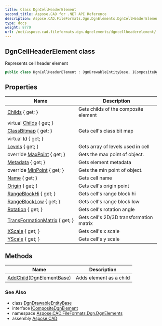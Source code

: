 ```yaml
---
title: Class DgnCellHeaderElement
second_title: Aspose.CAD for .NET API Reference
description: Aspose.CAD.FileFormats.Dgn.DgnElements.DgnCellHeaderElement class. Represents cell header element
type: docs
weight: 8770
url: /net/aspose.cad.fileformats.dgn.dgnelements/dgncellheaderelement/
---
```

## DgnCellHeaderElement class

Represents cell header element

```csharp
public class DgnCellHeaderElement : DgnDrawableEntityBase, ICompositeDgnElement
```

## Properties

| Name | Description |
| --- | --- |
| [Childs](../../aspose.cad.fileformats.dgn.dgnelements/dgncellheaderelement/childs/) { get; } | Gets childs of the composite element |
| virtual [Childs](../../aspose.cad.fileformats.dgn.dgnelements/dgnelementbase/childs/) { get; } |  |
| [ClassBitmap](../../aspose.cad.fileformats.dgn.dgnelements/dgncellheaderelement/classbitmap/) { get; } | Gets cell's class bit map |
| virtual [Id](../../aspose.cad.fileformats.dgn.dgnelements/dgnelementbase/id/) { get; } |  |
| [Levels](../../aspose.cad.fileformats.dgn.dgnelements/dgncellheaderelement/levels/) { get; } | Gets array of levels used in cell |
| override [MaxPoint](../../aspose.cad.fileformats.dgn.dgnelements/dgncellheaderelement/maxpoint/) { get; } | Gets the max point of object. |
| [Metadata](../../aspose.cad.fileformats.dgn.dgnelements/dgnelementbase/metadata/) { get; } | Gets element metadata |
| override [MinPoint](../../aspose.cad.fileformats.dgn.dgnelements/dgncellheaderelement/minpoint/) { get; } | Gets the min point of object. |
| [Name](../../aspose.cad.fileformats.dgn.dgnelements/dgncellheaderelement/name/) { get; } | Gets cell name |
| [Origin](../../aspose.cad.fileformats.dgn.dgnelements/dgncellheaderelement/origin/) { get; } | Gets cell's origin point |
| [RangeBlockHi](../../aspose.cad.fileformats.dgn.dgnelements/dgncellheaderelement/rangeblockhi/) { get; } | Gets cell's range block hi |
| [RangeBlockLow](../../aspose.cad.fileformats.dgn.dgnelements/dgncellheaderelement/rangeblocklow/) { get; } | Gets cell's range block low |
| [Rotation](../../aspose.cad.fileformats.dgn.dgnelements/dgncellheaderelement/rotation/) { get; } | Gets cell's rotation angle |
| [TransFormationMatrix](../../aspose.cad.fileformats.dgn.dgnelements/dgncellheaderelement/transformationmatrix/) { get; } | Gets cell's 2D/3D transformation matrix |
| [XScale](../../aspose.cad.fileformats.dgn.dgnelements/dgncellheaderelement/xscale/) { get; } | Gets cell's x scale |
| [YScale](../../aspose.cad.fileformats.dgn.dgnelements/dgncellheaderelement/yscale/) { get; } | Gets cell's y scale |

## Methods

| Name | Description |
| --- | --- |
| [AddChild](../../aspose.cad.fileformats.dgn.dgnelements/dgncellheaderelement/addchild/)(DgnElementBase) | Adds element as a child |

### See Also

* class [DgnDrawableEntityBase](../dgndrawableentitybase/)
* interface [ICompositeDgnElement](../icompositedgnelement/)
* namespace [Aspose.CAD.FileFormats.Dgn.DgnElements](../../aspose.cad.fileformats.dgn.dgnelements/)
* assembly [Aspose.CAD](../../)


